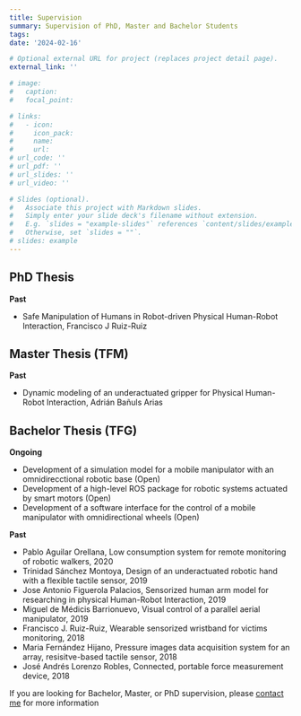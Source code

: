 ```yaml
---
title: Supervision
summary: Supervision of PhD, Master and Bachelor Students
tags:
date: '2024-02-16'

# Optional external URL for project (replaces project detail page).
external_link: ''

# image:
#   caption: 
#   focal_point: 

# links:
#   - icon: 
#     icon_pack: 
#     name: 
#     url: 
# url_code: ''
# url_pdf: ''
# url_slides: ''
# url_video: ''

# Slides (optional).
#   Associate this project with Markdown slides.
#   Simply enter your slide deck's filename without extension.
#   E.g. `slides = "example-slides"` references `content/slides/example-slides.md`.
#   Otherwise, set `slides = ""`.
# slides: example
---
```




## PhD Thesis
**Past**
  - Safe Manipulation of Humans in Robot-driven Physical Human-Robot Interaction, Francisco J Ruiz-Ruiz

## Master Thesis (TFM)
**Past**
  - Dynamic modeling of an underactuated gripper for Physical Human-Robot Interaction, Adrián Bañuls Arias

## Bachelor Thesis (TFG)
**Ongoing**
  - Development of a simulation model for a mobile manipulator with an omnidirecctional robotic base (Open)
  - Development of a high-level ROS package for robotic systems actuated by smart motors (Open)
  - Development of a software interface for the control of a mobile manipulator with omnidirectional wheels (Open)

**Past**
   - Pablo Aguilar Orellana, Low consumption system for remote monitoring of robotic walkers, 2020
   - Trinidad Sánchez Montoya, Design of an underactuated robotic hand with a flexible tactile sensor, 2019
   - Jose Antonio Figuerola Palacios, Sensorized human arm model for researching in physical Human-Robot Interaction, 2019
   - Miguel de Médicis Barrionuevo, Visual control of a parallel aerial manipulator, 2019
   - Francisco J. Ruiz-Ruiz, Wearable sensorized wristband for victims monitoring, 2018
   - Maria Fernández Hijano, Pressure images data acquisition system for an array, resisitve-based tactile sensor, 2018 
   - José Andrés Lorenzo Robles, Connected, portable force measurement device, 2018

If you are looking for Bachelor, Master, or PhD supervision, please [contact me](/#contact) for more information
